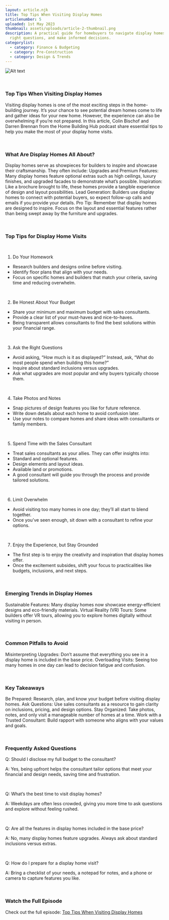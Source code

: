```yaml
---
layout: article.njk
title: Top Tips When Visiting Display Homes
articlenumber: 5
uploaded: 1st May 2023
thumbnail: assets/uploads/article-2-thumbnail.png
description: A practical guide for homebuyers to navigate display homes, ask the
  right questions, and make informed decisions.
categorylist:
  - category: Finance & Budgeting
  - category: Pre-Construction
  - category: Design & Trends
---
```


![Alt text](/assets/uploads/article-2-thumbnail.png "title")

<br>

### Top Tips When Visiting Display Homes
Visiting display homes is one of the most exciting steps in the home-building journey. It’s your chance to see potential dream homes come to life and gather ideas for your new home. However, the experience can also be overwhelming if you’re not prepared. In this article, Colin Bischof and Darren Brennan from the Home Building Hub podcast share essential tips to help you make the most of your display home visits.

<br>

### What Are Display Homes All About?
Display homes serve as showpieces for builders to inspire and showcase their craftsmanship. They often include:
Upgrades and Premium Features: Many display homes feature optional extras such as high ceilings, luxury finishes, and upgraded facades to demonstrate what’s possible.
Inspiration: Like a brochure brought to life, these homes provide a tangible experience of design and layout possibilities.
Lead Generation: Builders use display homes to connect with potential buyers, so expect follow-up calls and emails if you provide your details.
Pro Tip: Remember that display homes are designed to inspire. Focus on the layout and essential features rather than being swept away by the furniture and upgrades.

<br>

### Top Tips for Display Home Visits
<br>

1. Do Your Homework
  - Research builders and designs online before visiting.
  - Identify floor plans that align with your needs.
  - Focus on specific homes and builders that match your criteria, saving time and reducing overwhelm.

<br> 

2. Be Honest About Your Budget
  - Share your minimum and maximum budget with sales consultants.
  - Provide a clear list of your must-haves and nice-to-haves.
  - Being transparent allows consultants to find the best solutions within your financial range.

<br>

3. Ask the Right Questions
  - Avoid asking, “How much is it as displayed?” Instead, ask, “What do most people spend when building this home?”
  - Inquire about standard inclusions versus upgrades.
  - Ask what upgrades are most popular and why buyers typically choose them.

<br>

4. Take Photos and Notes
  - Snap pictures of design features you like for future reference.
  - Write down details about each home to avoid confusion later.
  - Use your notes to compare homes and share ideas with consultants or family members.

<br>

5. Spend Time with the Sales Consultant
  - Treat sales consultants as your allies. They can offer insights into:
  - Standard and optional features.
  - Design elements and layout ideas.
  - Available land or promotions.
  - A good consultant will guide you through the process and provide tailored solutions.

<br>

6. Limit Overwhelm
  - Avoid visiting too many homes in one day; they’ll all start to blend together.
  - Once you’ve seen enough, sit down with a consultant to refine your options.

<br>

7. Enjoy the Experience, but Stay Grounded
  - The first step is to enjoy the creativity and inspiration that display homes offer.
  - Once the excitement subsides, shift your focus to practicalities like budgets, inclusions, and next steps.

<br>

### Emerging Trends in Display Homes

Sustainable Features: Many display homes now showcase energy-efficient designs and eco-friendly materials.
Virtual Reality (VR) Tours: Some builders offer VR tours, allowing you to explore homes digitally without visiting in person.

<br>

### Common Pitfalls to Avoid
Misinterpreting Upgrades: Don’t assume that everything you see in a display home is included in the base price.
Overloading Visits: Seeing too many homes in one day can lead to decision fatigue and confusion.

<br>

### Key Takeaways
Be Prepared: Research, plan, and know your budget before visiting display homes.
Ask Questions: Use sales consultants as a resource to gain clarity on inclusions, pricing, and design options.
Stay Organized: Take photos, notes, and only visit a manageable number of homes at a time.
Work with a Trusted Consultant: Build rapport with someone who aligns with your values and goals.

<br>

### Frequently Asked Questions
Q: Should I disclose my full budget to the consultant?

A: Yes, being upfront helps the consultant tailor options that meet your financial and design needs, saving time and frustration.

<br>

Q: What’s the best time to visit display homes?

A: Weekdays are often less crowded, giving you more time to ask questions and explore without feeling rushed.

<br>

Q: Are all the features in display homes included in the base price?

A: No, many display homes feature upgrades. Always ask about standard inclusions versus extras.

<br>

Q: How do I prepare for a display home visit?

A: Bring a checklist of your needs, a notepad for notes, and a phone or camera to capture features you like.

<br>

### Watch the Full Episode
Check out the full episode: <a href="/posts/ep-5" id="intext-link" target="_blank">Top Tips When Visiting Display Homes</a>